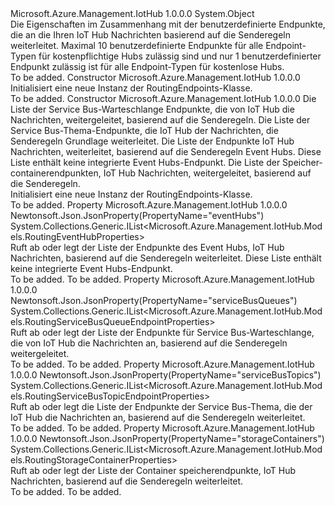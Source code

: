 <Type Name="RoutingEndpoints" FullName="Microsoft.Azure.Management.IotHub.Models.RoutingEndpoints">
  <TypeSignature Language="C#" Value="public class RoutingEndpoints" />
  <TypeSignature Language="ILAsm" Value=".class public auto ansi beforefieldinit RoutingEndpoints extends System.Object" />
  <TypeSignature Language="DocId" Value="T:Microsoft.Azure.Management.IotHub.Models.RoutingEndpoints" />
  <TypeSignature Language="VB.NET" Value="Public Class RoutingEndpoints" />
  <TypeSignature Language="F#" Value="type RoutingEndpoints = class" />
  <AssemblyInfo>
    <AssemblyName>Microsoft.Azure.Management.IotHub</AssemblyName>
    <AssemblyVersion>1.0.0.0</AssemblyVersion>
  </AssemblyInfo>
  <Base>
    <BaseTypeName>System.Object</BaseTypeName>
  </Base>
  <Interfaces />
  <Docs>
    <summary>
            Die Eigenschaften im Zusammenhang mit der benutzerdefinierte Endpunkte, die an die Ihren IoT Hub Nachrichten basierend auf die Senderegeln weiterleitet. Maximal 10 benutzerdefinierte Endpunkte für alle Endpoint-Typen für kostenpflichtige Hubs zulässig sind und nur 1 benutzerdefinierter Endpunkt zulässig ist für alle Endpoint-Typen für kostenlose Hubs.
            </summary>
    <remarks>To be added.</remarks>
  </Docs>
  <Members>
    <Member MemberName=".ctor">
      <MemberSignature Language="C#" Value="public RoutingEndpoints ();" />
      <MemberSignature Language="ILAsm" Value=".method public hidebysig specialname rtspecialname instance void .ctor() cil managed" />
      <MemberSignature Language="DocId" Value="M:Microsoft.Azure.Management.IotHub.Models.RoutingEndpoints.#ctor" />
      <MemberSignature Language="VB.NET" Value="Public Sub New ()" />
      <MemberType>Constructor</MemberType>
      <AssemblyInfo>
        <AssemblyName>Microsoft.Azure.Management.IotHub</AssemblyName>
        <AssemblyVersion>1.0.0.0</AssemblyVersion>
      </AssemblyInfo>
      <Parameters />
      <Docs>
        <summary>
            Initialisiert eine neue Instanz der RoutingEndpoints-Klasse.
            </summary>
        <remarks>To be added.</remarks>
      </Docs>
    </Member>
    <Member MemberName=".ctor">
      <MemberSignature Language="C#" Value="public RoutingEndpoints (System.Collections.Generic.IList&lt;Microsoft.Azure.Management.IotHub.Models.RoutingServiceBusQueueEndpointProperties&gt; serviceBusQueues = null, System.Collections.Generic.IList&lt;Microsoft.Azure.Management.IotHub.Models.RoutingServiceBusTopicEndpointProperties&gt; serviceBusTopics = null, System.Collections.Generic.IList&lt;Microsoft.Azure.Management.IotHub.Models.RoutingEventHubProperties&gt; eventHubs = null, System.Collections.Generic.IList&lt;Microsoft.Azure.Management.IotHub.Models.RoutingStorageContainerProperties&gt; storageContainers = null);" />
      <MemberSignature Language="ILAsm" Value=".method public hidebysig specialname rtspecialname instance void .ctor(class System.Collections.Generic.IList`1&lt;class Microsoft.Azure.Management.IotHub.Models.RoutingServiceBusQueueEndpointProperties&gt; serviceBusQueues, class System.Collections.Generic.IList`1&lt;class Microsoft.Azure.Management.IotHub.Models.RoutingServiceBusTopicEndpointProperties&gt; serviceBusTopics, class System.Collections.Generic.IList`1&lt;class Microsoft.Azure.Management.IotHub.Models.RoutingEventHubProperties&gt; eventHubs, class System.Collections.Generic.IList`1&lt;class Microsoft.Azure.Management.IotHub.Models.RoutingStorageContainerProperties&gt; storageContainers) cil managed" />
      <MemberSignature Language="DocId" Value="M:Microsoft.Azure.Management.IotHub.Models.RoutingEndpoints.#ctor(System.Collections.Generic.IList{Microsoft.Azure.Management.IotHub.Models.RoutingServiceBusQueueEndpointProperties},System.Collections.Generic.IList{Microsoft.Azure.Management.IotHub.Models.RoutingServiceBusTopicEndpointProperties},System.Collections.Generic.IList{Microsoft.Azure.Management.IotHub.Models.RoutingEventHubProperties},System.Collections.Generic.IList{Microsoft.Azure.Management.IotHub.Models.RoutingStorageContainerProperties})" />
      <MemberSignature Language="VB.NET" Value="Public Sub New (Optional serviceBusQueues As IList(Of RoutingServiceBusQueueEndpointProperties) = null, Optional serviceBusTopics As IList(Of RoutingServiceBusTopicEndpointProperties) = null, Optional eventHubs As IList(Of RoutingEventHubProperties) = null, Optional storageContainers As IList(Of RoutingStorageContainerProperties) = null)" />
      <MemberSignature Language="F#" Value="new Microsoft.Azure.Management.IotHub.Models.RoutingEndpoints : System.Collections.Generic.IList&lt;Microsoft.Azure.Management.IotHub.Models.RoutingServiceBusQueueEndpointProperties&gt; * System.Collections.Generic.IList&lt;Microsoft.Azure.Management.IotHub.Models.RoutingServiceBusTopicEndpointProperties&gt; * System.Collections.Generic.IList&lt;Microsoft.Azure.Management.IotHub.Models.RoutingEventHubProperties&gt; * System.Collections.Generic.IList&lt;Microsoft.Azure.Management.IotHub.Models.RoutingStorageContainerProperties&gt; -&gt; Microsoft.Azure.Management.IotHub.Models.RoutingEndpoints" Usage="new Microsoft.Azure.Management.IotHub.Models.RoutingEndpoints (serviceBusQueues, serviceBusTopics, eventHubs, storageContainers)" />
      <MemberType>Constructor</MemberType>
      <AssemblyInfo>
        <AssemblyName>Microsoft.Azure.Management.IotHub</AssemblyName>
        <AssemblyVersion>1.0.0.0</AssemblyVersion>
      </AssemblyInfo>
      <Parameters>
        <Parameter Name="serviceBusQueues" Type="System.Collections.Generic.IList&lt;Microsoft.Azure.Management.IotHub.Models.RoutingServiceBusQueueEndpointProperties&gt;" />
        <Parameter Name="serviceBusTopics" Type="System.Collections.Generic.IList&lt;Microsoft.Azure.Management.IotHub.Models.RoutingServiceBusTopicEndpointProperties&gt;" />
        <Parameter Name="eventHubs" Type="System.Collections.Generic.IList&lt;Microsoft.Azure.Management.IotHub.Models.RoutingEventHubProperties&gt;" />
        <Parameter Name="storageContainers" Type="System.Collections.Generic.IList&lt;Microsoft.Azure.Management.IotHub.Models.RoutingStorageContainerProperties&gt;" />
      </Parameters>
      <Docs>
        <param name="serviceBusQueues">Die Liste der Service Bus-Warteschlange Endpunkte, die von IoT Hub die Nachrichten, weitergeleitet, basierend auf die Senderegeln.</param>
        <param name="serviceBusTopics">Die Liste der Service Bus-Thema-Endpunkte, die IoT Hub der Nachrichten, die Senderegeln Grundlage weiterleitet.</param>
        <param name="eventHubs">Die Liste der Endpunkte IoT Hub Nachrichten, weiterleitet, basierend auf die Senderegeln Event Hubs. Diese Liste enthält keine integrierte Event Hubs-Endpunkt.</param>
        <param name="storageContainers">Die Liste der Speicher-containerendpunkten, IoT Hub Nachrichten, weitergeleitet, basierend auf die Senderegeln.</param>
        <summary>
            Initialisiert eine neue Instanz der RoutingEndpoints-Klasse.
            </summary>
        <remarks>To be added.</remarks>
      </Docs>
    </Member>
    <Member MemberName="EventHubs">
      <MemberSignature Language="C#" Value="public System.Collections.Generic.IList&lt;Microsoft.Azure.Management.IotHub.Models.RoutingEventHubProperties&gt; EventHubs { get; set; }" />
      <MemberSignature Language="ILAsm" Value=".property instance class System.Collections.Generic.IList`1&lt;class Microsoft.Azure.Management.IotHub.Models.RoutingEventHubProperties&gt; EventHubs" />
      <MemberSignature Language="DocId" Value="P:Microsoft.Azure.Management.IotHub.Models.RoutingEndpoints.EventHubs" />
      <MemberSignature Language="VB.NET" Value="Public Property EventHubs As IList(Of RoutingEventHubProperties)" />
      <MemberSignature Language="F#" Value="member this.EventHubs : System.Collections.Generic.IList&lt;Microsoft.Azure.Management.IotHub.Models.RoutingEventHubProperties&gt; with get, set" Usage="Microsoft.Azure.Management.IotHub.Models.RoutingEndpoints.EventHubs" />
      <MemberType>Property</MemberType>
      <AssemblyInfo>
        <AssemblyName>Microsoft.Azure.Management.IotHub</AssemblyName>
        <AssemblyVersion>1.0.0.0</AssemblyVersion>
      </AssemblyInfo>
      <Attributes>
        <Attribute>
          <AttributeName>Newtonsoft.Json.JsonProperty(PropertyName="eventHubs")</AttributeName>
        </Attribute>
      </Attributes>
      <ReturnValue>
        <ReturnType>System.Collections.Generic.IList&lt;Microsoft.Azure.Management.IotHub.Models.RoutingEventHubProperties&gt;</ReturnType>
      </ReturnValue>
      <Docs>
        <summary>
            Ruft ab oder legt der Liste der Endpunkte des Event Hubs, IoT Hub Nachrichten, basierend auf die Senderegeln weiterleitet. Diese Liste enthält keine integrierte Event Hubs-Endpunkt.
            </summary>
        <value>To be added.</value>
        <remarks>To be added.</remarks>
      </Docs>
    </Member>
    <Member MemberName="ServiceBusQueues">
      <MemberSignature Language="C#" Value="public System.Collections.Generic.IList&lt;Microsoft.Azure.Management.IotHub.Models.RoutingServiceBusQueueEndpointProperties&gt; ServiceBusQueues { get; set; }" />
      <MemberSignature Language="ILAsm" Value=".property instance class System.Collections.Generic.IList`1&lt;class Microsoft.Azure.Management.IotHub.Models.RoutingServiceBusQueueEndpointProperties&gt; ServiceBusQueues" />
      <MemberSignature Language="DocId" Value="P:Microsoft.Azure.Management.IotHub.Models.RoutingEndpoints.ServiceBusQueues" />
      <MemberSignature Language="VB.NET" Value="Public Property ServiceBusQueues As IList(Of RoutingServiceBusQueueEndpointProperties)" />
      <MemberSignature Language="F#" Value="member this.ServiceBusQueues : System.Collections.Generic.IList&lt;Microsoft.Azure.Management.IotHub.Models.RoutingServiceBusQueueEndpointProperties&gt; with get, set" Usage="Microsoft.Azure.Management.IotHub.Models.RoutingEndpoints.ServiceBusQueues" />
      <MemberType>Property</MemberType>
      <AssemblyInfo>
        <AssemblyName>Microsoft.Azure.Management.IotHub</AssemblyName>
        <AssemblyVersion>1.0.0.0</AssemblyVersion>
      </AssemblyInfo>
      <Attributes>
        <Attribute>
          <AttributeName>Newtonsoft.Json.JsonProperty(PropertyName="serviceBusQueues")</AttributeName>
        </Attribute>
      </Attributes>
      <ReturnValue>
        <ReturnType>System.Collections.Generic.IList&lt;Microsoft.Azure.Management.IotHub.Models.RoutingServiceBusQueueEndpointProperties&gt;</ReturnType>
      </ReturnValue>
      <Docs>
        <summary>
            Ruft ab oder legt der Liste der Endpunkte für Service Bus-Warteschlange, die von IoT Hub die Nachrichten an, basierend auf die Senderegeln weitergeleitet.
            </summary>
        <value>To be added.</value>
        <remarks>To be added.</remarks>
      </Docs>
    </Member>
    <Member MemberName="ServiceBusTopics">
      <MemberSignature Language="C#" Value="public System.Collections.Generic.IList&lt;Microsoft.Azure.Management.IotHub.Models.RoutingServiceBusTopicEndpointProperties&gt; ServiceBusTopics { get; set; }" />
      <MemberSignature Language="ILAsm" Value=".property instance class System.Collections.Generic.IList`1&lt;class Microsoft.Azure.Management.IotHub.Models.RoutingServiceBusTopicEndpointProperties&gt; ServiceBusTopics" />
      <MemberSignature Language="DocId" Value="P:Microsoft.Azure.Management.IotHub.Models.RoutingEndpoints.ServiceBusTopics" />
      <MemberSignature Language="VB.NET" Value="Public Property ServiceBusTopics As IList(Of RoutingServiceBusTopicEndpointProperties)" />
      <MemberSignature Language="F#" Value="member this.ServiceBusTopics : System.Collections.Generic.IList&lt;Microsoft.Azure.Management.IotHub.Models.RoutingServiceBusTopicEndpointProperties&gt; with get, set" Usage="Microsoft.Azure.Management.IotHub.Models.RoutingEndpoints.ServiceBusTopics" />
      <MemberType>Property</MemberType>
      <AssemblyInfo>
        <AssemblyName>Microsoft.Azure.Management.IotHub</AssemblyName>
        <AssemblyVersion>1.0.0.0</AssemblyVersion>
      </AssemblyInfo>
      <Attributes>
        <Attribute>
          <AttributeName>Newtonsoft.Json.JsonProperty(PropertyName="serviceBusTopics")</AttributeName>
        </Attribute>
      </Attributes>
      <ReturnValue>
        <ReturnType>System.Collections.Generic.IList&lt;Microsoft.Azure.Management.IotHub.Models.RoutingServiceBusTopicEndpointProperties&gt;</ReturnType>
      </ReturnValue>
      <Docs>
        <summary>
            Ruft ab oder legt die Liste der Endpunkte der Service Bus-Thema, die der IoT Hub die Nachrichten an, basierend auf die Senderegeln weiterleitet.
            </summary>
        <value>To be added.</value>
        <remarks>To be added.</remarks>
      </Docs>
    </Member>
    <Member MemberName="StorageContainers">
      <MemberSignature Language="C#" Value="public System.Collections.Generic.IList&lt;Microsoft.Azure.Management.IotHub.Models.RoutingStorageContainerProperties&gt; StorageContainers { get; set; }" />
      <MemberSignature Language="ILAsm" Value=".property instance class System.Collections.Generic.IList`1&lt;class Microsoft.Azure.Management.IotHub.Models.RoutingStorageContainerProperties&gt; StorageContainers" />
      <MemberSignature Language="DocId" Value="P:Microsoft.Azure.Management.IotHub.Models.RoutingEndpoints.StorageContainers" />
      <MemberSignature Language="VB.NET" Value="Public Property StorageContainers As IList(Of RoutingStorageContainerProperties)" />
      <MemberSignature Language="F#" Value="member this.StorageContainers : System.Collections.Generic.IList&lt;Microsoft.Azure.Management.IotHub.Models.RoutingStorageContainerProperties&gt; with get, set" Usage="Microsoft.Azure.Management.IotHub.Models.RoutingEndpoints.StorageContainers" />
      <MemberType>Property</MemberType>
      <AssemblyInfo>
        <AssemblyName>Microsoft.Azure.Management.IotHub</AssemblyName>
        <AssemblyVersion>1.0.0.0</AssemblyVersion>
      </AssemblyInfo>
      <Attributes>
        <Attribute>
          <AttributeName>Newtonsoft.Json.JsonProperty(PropertyName="storageContainers")</AttributeName>
        </Attribute>
      </Attributes>
      <ReturnValue>
        <ReturnType>System.Collections.Generic.IList&lt;Microsoft.Azure.Management.IotHub.Models.RoutingStorageContainerProperties&gt;</ReturnType>
      </ReturnValue>
      <Docs>
        <summary>
            Ruft ab oder legt der Liste der Container speicherendpunkte, IoT Hub Nachrichten, basierend auf die Senderegeln weiterleitet.
            </summary>
        <value>To be added.</value>
        <remarks>To be added.</remarks>
      </Docs>
    </Member>
  </Members>
</Type>
